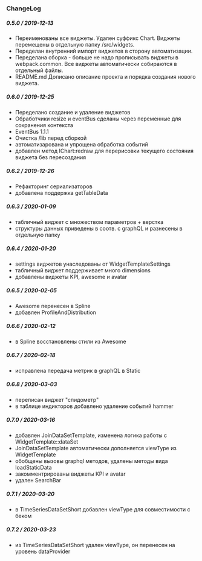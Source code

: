 ### ChangeLog

##### 0.5.0 / 2019-12-13
- Переименованы все виджеты. Удален суффикс Chart. Виджеты перемещены в отдельную папку /src/widgets.
- Переделан внутренний импорт виджетов в сторону автоматизации.
- Переделана сборка - больше не надо прописывать виджеты в webpack.common. Все виджеты автоматически собираются в отдельный файлы.
- README.md Дописано описание проекта и порядка создания нового виджета.

##### 0.6.0 / 2019-12-25
- Переделано создание и удаление виджетов
- Обработчики resize и eventBus сделаны через переменные для сохранения контекста
- EventBus 1.1.1
- Очистка /lib перед сборкой
- автоматизарована и упрощена обработка событий
- добавлен метод IChart:redraw для перерисовки текущего состояния виджета без пересоздания

##### 0.6.2 / 2019-12-26
- Рефакторинг сериализаторов
- добавлена поддержка getTableData

##### 0.6.3 / 2020-01-09
- табличный виджет с множеством параметров + верстка
- структуры данных приведены в соотв. с graphQL и разнесены в отдельную папку

##### 0.6.4 / 2020-01-20
- settings виджетов унаследованы от WidgetTemplateSettings
- табличный виджет поддерживает много dimensions
- добавлены виджеты KPI, awesome и avatar
 
##### 0.6.5 / 2020-02-05
- Awesome перенесен в Spline
- добавлен ProfileAndDistribution

##### 0.6.6 / 2020-02-12
- в Spline восстановлены стили из Awesome

##### 0.6.7 / 2020-02-18
- исправлена передача метрик в graphQL в Static

##### 0.6.8 / 2020-03-03
- переписан виджет "спидометр"
- в таблице индикторов добавлено удаление событий hammer

##### 0.7.0 / 2020-03-16
- добавлен JoinDataSetTemplate, изменена логика работы с WidgetTemplate::dataSet
- JoinDataSetTemplate автоматически дополняется viewType из WidgetTemplate
- обобщены вызовы graphql методов, удалены методы вида loadStaticData
- закомментрированы виджеты KPI и avatar
- удален SearchBar

##### 0.7.1 / 2020-03-20
- в TimeSeriesDataSetShort добавлен viewType для совместимости с беком

##### 0.7.2 / 2020-03-23
- из TimeSeriesDataSetShort удален viewType, он перенесен на уровень dataProvider
